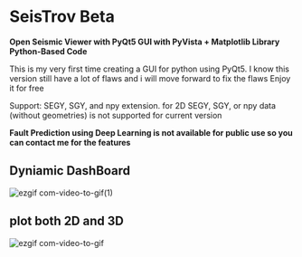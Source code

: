 # SeisTrov Beta
<strong> Open Seismic Viewer with PyQt5 GUI with PyVista + Matplotlib Library Python-Based Code </strong>

This is my very first time creating a GUI for python using PyQt5. I know this version still have a lot of flaws and i will move forward to fix the flaws
Enjoy it for free

Support:
SEGY, SGY, and npy extension. for 2D SEGY, SGY, or npy data (without geometries) is not supported for current version

<strong> Fault Prediction using Deep Learning is not available for public use so you can contact me for the features </strong>

## Dyniamic DashBoard
![ezgif com-video-to-gif(1)](https://user-images.githubusercontent.com/59665617/91686378-53f68a80-eb87-11ea-91e2-e50a09e6e3c6.gif)

## plot both 2D and 3D
![ezgif com-video-to-gif](https://user-images.githubusercontent.com/59665617/91686464-899b7380-eb87-11ea-9d64-c7376d154687.gif)
